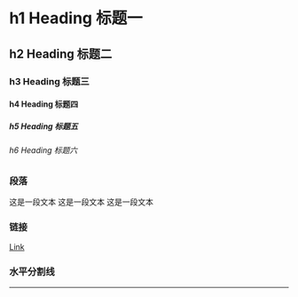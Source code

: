 # h1 Heading 标题一
## h2 Heading 标题二
### h3 Heading 标题三
#### h4 Heading 标题四
##### h5 Heading 标题五
###### h6 Heading 标题六

### 段落

这是一段文本
这是一段文本
这是一段文本

### 链接

[Link](#)

### 水平分割线

---